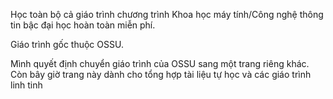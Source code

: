 Học toàn bộ cả giáo trình chương trình Khoa học máy tính/Công nghệ thông tin bậc đại học hoàn toàn miễn phí.

Giáo trình gốc thuộc OSSU.

Mình quyết định chuyển giáo trình của OSSU sang một trang riêng khác. Còn bây giờ trang này dành cho tổng hợp tài liệu tự học và các giáo trình linh tinh